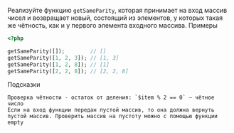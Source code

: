 Реализуйте функцию `getSameParity`, которая принимает на вход массив чисел и возвращает новый, состоящий из элементов, у которых такая же чётность, как и у первого элемента входного массива.
Примеры

```php
<?php

getSameParity([]);        // []
getSameParity([1, 2, 3]); // [1, 3]
getSameParity([1, 2, 8]); // [1]
getSameParity([2, 2, 8]); // [2, 2, 8]
```

Подсказки

    Проверка чётности - остаток от деления: `$item % 2 == 0` — чётное число
    Если на вход функции передан пустой массив, то она должна вернуть пустой массив. Проверить массив на пустоту можно с помощью функции empty
